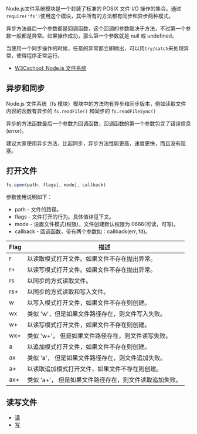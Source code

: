 Node.js文件系统模块是一个封装了标准的 POSIX 文件 I/O 操作的集合。通过`require('fs')`使用这个模块，其中所有的方法都有同步和异步两种模式。

异步方法最后一个参数都是回调函数，这个回调的参数取决于方法，不过第一个参数一般都是异常。如果操作成功，那么第一个参数就是 null 或 undefined。

当使用一个同步操作的时候，任意的异常都立即抛出，可以用`try/catch`来处理异常，使得程序正常运行。

- [W3Cschool: Node.js 文件系统](https://www.w3cschool.cn/nodejs/hzpd1iti.html)

## 异步和同步
Node.js 文件系统（fs 模块）模块中的方法均有异步和同步版本，例如读取文件内容的函数有异步的 `fs.readFile()` 和同步的 `fs.readFileSync()`

异步的方法函数最后一个参数为回调函数，回调函数的第一个参数包含了错误信息(error)。

建议大家使用异步方法，比起同步，异步方法性能更高，速度更快，而且没有阻塞。

## 打开文件
```js
fs.open(path, flags[, mode], callback)
```
参数使用说明如下：
- path - 文件的路径。
- flags - 文件打开的行为。具体值详见下文。
- mode - 设置文件模式(权限)，文件创建默认权限为 0666(可读，可写)。
- callback - 回调函数，带有两个参数如：callback(err, fd)。

Flag	| 描述
-- | --
r	 | 以读取模式打开文件。如果文件不存在抛出异常。
r+ | 以读写模式打开文件。如果文件不存在抛出异常。
rs | 以同步的方式读取文件。
rs+ |	以同步的方式读取和写入文件。
w |	以写入模式打开文件，如果文件不存在则创建。
wx |	类似 'w'，但是如果文件路径存在，则文件写入失败。
w+ |	以读写模式打开文件，如果文件不存在则创建。
wx+ |	类似 'w+'， 但是如果文件路径存在，则文件读写失败。
a |	以追加模式打开文件，如果文件不存在则创建。
ax |	类似 'a'， 但是如果文件路径存在，则文件追加失败。
a+ |	以读取追加模式打开文件，如果文件不存在则创建。
ax+ |	类似 'a+'， 但是如果文件路径存在，则文件读取追加失败。

## 读写文件
- [读](./readFile.js)
- [写](./writeFile.js)
